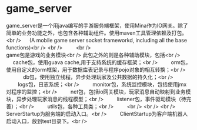 # game_server
game_server是一个用java编写的手游服务端框架，使用Mina作为IO网关。除了简单的业务功能之外，也包含各种辅助组件。使用maven工具管理依赖及打包。\<br /\> 　
(A mobile game server socket frameworkd, including all the base functions)\<br /\> 
\<br /\> 　　
\<br /\>   
game包是游戏的业务模块\<br /\> 
此包之外的则是各种辅助模块，包括\<br /\> 　
cache包，使用guava cache,用于支持系统的缓存框架；\<br /\> 　　
orm包，使用自定义的orm框架，用于数据库表记录与程序pojo对象的相互转换；\<br /\> 　　　
db包，使用独立线程，异步处理玩家及公共数据的持久化；\<br /\> 　　
logs包，日志系统；\<br /\> 　　
monitor包，系统监控模块，包括使用jmx对程序的监控；\<br /\> 　　
net包，包括io网关模块，玩家消息自动映射到业务模块，异步处理玩家消息的线程模型；\<br /\> 　　
listener包，事件驱动模块（待完善）；\<br /\> 　　
utils包，各种工具类；\<br /\> 　　
\<br /\> 
\<br /\> 
\<br /\> 
ServerStartup为服务端的启动入口。\<br /\> 　　
ClientStartup为客户端机器人启动入口，放到test目录下。\<br /\> 
